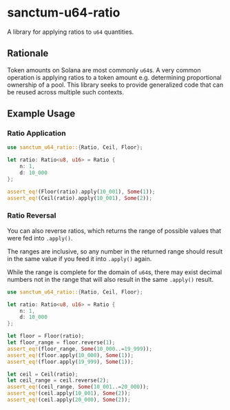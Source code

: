 # sanctum-u64-ratio

A library for applying ratios to `u64` quantities.

## Rationale

Token amounts on Solana are most commonly `u64`s. A very common operation is applying ratios to a token amount e.g. determining proportional ownership of a pool. This library seeks to provide generalized code that can be reused across multiple such contexts.

## Example Usage

### Ratio Application

```rust
use sanctum_u64_ratio::{Ratio, Ceil, Floor};

let ratio: Ratio<u8, u16> = Ratio {
    n: 1,
    d: 10_000
};

assert_eq!(Floor(ratio).apply(10_001), Some(1));
assert_eq!(Ceil(ratio).apply(10_001), Some(2));
```

### Ratio Reversal

You can also reverse ratios, which returns the range of possible values that were fed into `.apply()`.

The ranges are inclusive, so any number in the returned range should result in the same value if you feed it into `.apply()` again.

While the range is complete for the domain of `u64`s, there may exist decimal numbers not in the range that will also result in the same `.apply()` result.

```rust
use sanctum_u64_ratio::{Ratio, Ceil, Floor};

let ratio: Ratio<u8, u16> = Ratio {
    n: 1,
    d: 10_000
};

let floor = Floor(ratio);
let floor_range = floor.reverse(1);
assert_eq!(floor_range, Some(10_000..=19_999));
assert_eq!(floor.apply(10_000), Some(1));
assert_eq!(floor.apply(19_999), Some(1));

let ceil = Ceil(ratio);
let ceil_range = ceil.reverse(2);
assert_eq!(ceil_range, Some(10_001..=20_000));
assert_eq!(ceil.apply(10_001), Some(2));
assert_eq!(ceil.apply(20_000), Some(2));
```
